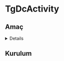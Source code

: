 # TgDcActivity

## Amaç
<details>
  - Discord 'da bulunan etkinlik gösterme işlevine telegramda aracı bir bot yazılımı!
  
  - Örnek için [tıkla!](https://t.me/suaneyapiyorum)
</details>


## Kurulum
